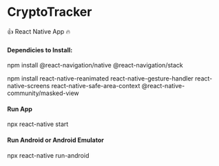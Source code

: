 # CryptoTracker

:+1: React Native App :fire:

#### Dependicies to Install:

npm install @react-navigation/native @react-navigation/stack

npm install react-native-reanimated react-native-gesture-handler react-native-screens react-native-safe-area-context @react-native-community/masked-view

#### Run App

npx react-native start

#### Run Android or Android Emulator

npx react-native run-android

